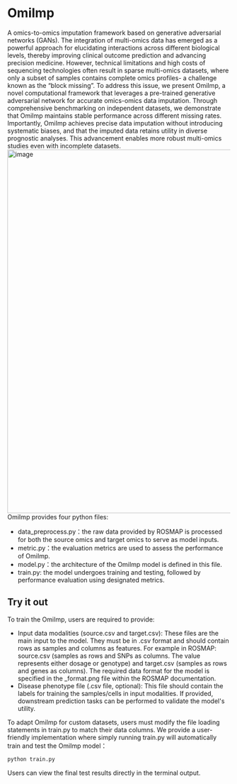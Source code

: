 # OmiImp
A omics-to-omics imputation framework based on generative adversarial networks (GANs).
The integration of multi-omics data has emerged as a powerful approach for elucidating interactions across different biological levels, thereby improving clinical outcome prediction and advancing precision medicine. However, technical limitations and high costs of sequencing technologies often result in sparse multi-omics datasets, where only a subset of samples contains complete omics profiles- a challenge known as the “block missing”. To address this issue, we present OmiImp, a novel computational framework that leverages a pre-trained generative adversarial network for accurate omics-omics data imputation. Through comprehensive benchmarking on independent datasets, we demonstrate that OmiImp maintains stable performance across different missing rates. Importantly, OmiImp achieves precise data imputation without introducing systematic biases, and that the imputed data retains utility in diverse prognostic analyses. This advancement enables more robust multi-omics studies even with incomplete datasets.
<img width="1692" height="820" alt="image" src="https://github.com/user-attachments/assets/e3279054-44d4-4abd-a215-00872a48156a" />
OmiImp provides four python files:
* data_preprocess.py：the raw data provided by ROSMAP is processed for both the source omics and target omics to serve as model inputs.
* metric.py：the evaluation metrics are used to assess the performance of OmiImp.
* model.py：the architecture of the OmiImp model is defined in this file.
* train.py: the model undergoes training and testing, followed by performance evaluation using designated metrics.

## Try it out
To train the OmiImp, users are required to provide:
- Input data modalities (source.csv and target.csv): These files are the main input to the model. They must be in .csv format and should contain rows as samples and columns as features. For example in ROSMAP: source.csv (samples as rows and SNPs as columns. The value represents either dosage or genotype) and target.csv (samples as rows and genes as columns). The required data format for the model is specified in the _format.png file within the ROSMAP documentation.
- Disease phenotype file (.csv file, optional): This file should contain the labels for training the samples/cells in input modalities. If provided, downstream prediction tasks can be performed to validate the model's utility.

To adapt OmiImp for custom datasets, users must modify the file loading statements in train.py to match their data columns.
We provide a user-friendly implementation where simply running train.py will automatically train and test the OmiImp model：
```python
python train.py
```
Users can view the final test results directly in the terminal output.


